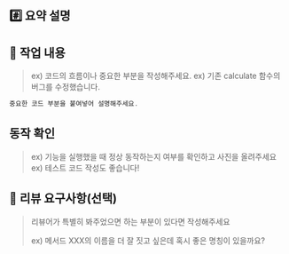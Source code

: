## #️⃣ 요약 설명

## 📝 작업 내용

> ex) 코드의 흐름이나 중요한 부분을 작성해주세요.
> ex) 기존 calculate 함수의 버그를 수정했습니다.

```java
중요한 코드 부분을 붙여넣어 설명해주세요.
```

## 동작 확인

> ex) 기능을 실행했을 때 정상 동작하는지 여부를 확인하고 사진을 올려주세요
> ex) 테스트 코드 작성도 좋습니다!

## 💬 리뷰 요구사항(선택)

> 리뷰어가 특별히 봐주었으면 하는 부분이 있다면 작성해주세요
>
> ex) 메서드 XXX의 이름을 더 잘 짓고 싶은데 혹시 좋은 명칭이 있을까요?